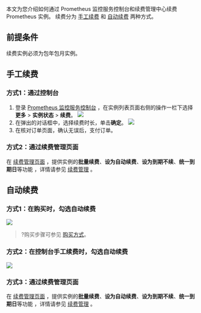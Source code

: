 本文为您介绍如何通过 Prometheus 监控服务控制台和续费管理中心续费 Prometheus 实例。 续费分为 [手工续费](#manual_renewal) 和 [自动续费](#automatic_renewal) 两种方式。

## 前提条件

续费实例必须为包年包月实例。

## 手工续费[](id:manual_renewal)
### 方式1：通过控制台
1. 登录 [ Prometheus 监控服务控制台](https://console.cloud.tencent.com/monitor/prometheus) ，在实例列表页面右侧的操作一栏下选择**更多** > **实例状态** > **续费**。
![](https://main.qcloudimg.com/raw/42c6c50c81dd807e4e0bf0837b7a923f.png)
2. 在弹出的对话框中，选择续费时长，单击**确定**。
![](https://main.qcloudimg.com/raw/72ab3a53390b9b3f325ab6fdcb4d43c0.png)
3. 在核对订单页面，确认无误后，支付订单。 

### 方式2：通过续费管理页面
在 [续费管理页面](https://console.cloud.tencent.com/account/renewal) ，提供实例的**批量续费**、**设为自动续费**、**设为到期不续**、**统一到期日**等功能 ，详情请参见 [续费管理](https://cloud.tencent.com/document/product/555/7454) 。


## 自动续费[](id:automatic_renewal)
### 方式1：在购买时，勾选自动续费
![](https://main.qcloudimg.com/raw/406be328a8f1bfbcef508fd45d3ab821.png)

>?购买步骤可参见 [购买方式](https://cloud.tencent.com/document/product/1416/55773)。


### 方式2：在控制台手工续费时，勾选自动续费

![](https://main.qcloudimg.com/raw/b6c5c9a87eda2d122ed3e17d96136974.png)

### 方式3：通过续费管理页面

在 [续费管理页面](https://console.cloud.tencent.com/account/renewal) ，提供实例的**批量续费**、**设为自动续费**、**设为到期不续**、**统一到期日**等功能 ，详情请参见 [续费管理](https://cloud.tencent.com/document/product/555/7454) 。
